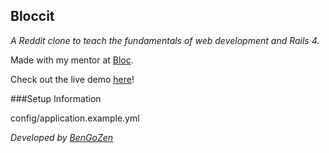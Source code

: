 ## Bloccit
_A Reddit clone to teach the fundamentals of web development and Rails 4._

Made with my mentor at [Bloc](http://bloc.io).

Check out the live demo [here](http://bgzbloccit.herokuapp.com)!

###Setup Information

config/application.example.yml

_Developed by [BenGoZen](http://www.bengozen.com)_